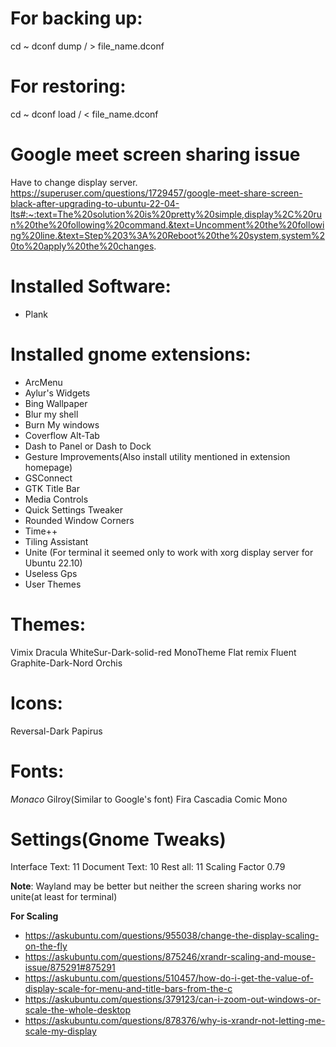 # For backing up:
cd ~
dconf dump / > file_name.dconf

# For restoring:
cd ~
dconf load / < file_name.dconf

# Google meet screen sharing issue
Have to change display server.
https://superuser.com/questions/1729457/google-meet-share-screen-black-after-upgrading-to-ubuntu-22-04-lts#:~:text=The%20solution%20is%20pretty%20simple,display%2C%20run%20the%20following%20command.&text=Uncomment%20the%20following%20line.&text=Step%203%3A%20Reboot%20the%20system,system%20to%20apply%20the%20changes.

# Installed Software:
* Plank

# Installed gnome extensions:
* ArcMenu
* Aylur's Widgets
* Bing Wallpaper
* Blur my shell
* Burn My windows
* Coverflow Alt-Tab
* Dash to Panel or Dash to Dock
* Gesture Improvements(Also install utility mentioned in extension homepage)
* GSConnect
* GTK Title Bar
* Media Controls
* Quick Settings Tweaker
* Rounded Window Corners
* Time++
* Tiling Assistant
* Unite (For terminal it seemed only to work with xorg display server for Ubuntu 22.10)
* Useless Gps
* User Themes

# Themes:
Vimix
Dracula
WhiteSur-Dark-solid-red
MonoTheme
Flat remix
Fluent
Graphite-Dark-Nord
Orchis

# Icons:
Reversal-Dark
Papirus

# Fonts:
*Monaco*
Gilroy(Similar to Google's font)
Fira
Cascadia
Comic Mono

# Settings(Gnome Tweaks)
Interface Text: 11
Document Text: 10
Rest all: 11
Scaling Factor 0.79

**Note**: Wayland may be better but neither the screen sharing works nor unite(at least for terminal)

**For Scaling**
- https://askubuntu.com/questions/955038/change-the-display-scaling-on-the-fly
- https://askubuntu.com/questions/875246/xrandr-scaling-and-mouse-issue/875291#875291
- https://askubuntu.com/questions/510457/how-do-i-get-the-value-of-display-scale-for-menu-and-title-bars-from-the-c
- https://askubuntu.com/questions/379123/can-i-zoom-out-windows-or-scale-the-whole-desktop
- https://askubuntu.com/questions/878376/why-is-xrandr-not-letting-me-scale-my-display
